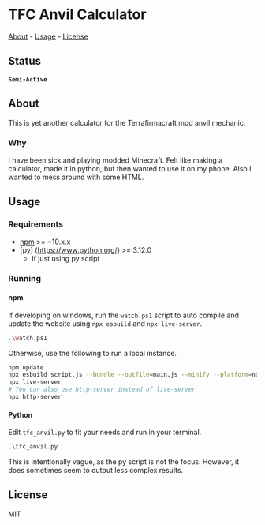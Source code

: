 <!-- TITLE: TFC Anvil Calculator -->
<!-- KEYWORDS: minecraft -->
<!-- LANGUAGES: Javascript, HTML, CSS, Python -->
<!-- TECHNOLOGY: Bootstrap -->
<!-- STATUS: Semi-Active -->

# TFC Anvil Calculator

[About](#about) - [Usage](#usage) -  [License](#license)

## Status

**`Semi-Active`**

## About
<!-- DESCRIPTION START -->
This is yet another calculator for the Terrafirmacraft mod anvil mechanic.
<!-- DESCRIPTION END -->

### Why

I have been sick and playing modded Minecraft. Felt like making a calculator, made it in python, but then wanted to use it on my phone. Also I wanted to mess around with some HTML.

## Usage

<!-- The static site is hosted at TODO, use any modern browser to access it -->

### Requirements

- [npm](https://www.npmjs.com/) >= ~10.x.x
- [py] (<https://www.python.org/>) >= 3.12.0
  - If just using py script

### Running

#### npm

If developing on windows, run the `watch.ps1` script to auto compile and update the website using `npx esbuild` and `npx live-server`.

```sh
.\watch.ps1
```

Otherwise, use the following to run a local instance.

```sh
npm update
npx esbuild script.js --bundle --outfile=main.js --minify --platform=node
npx live-server
# You can also use http-server instead of live-server
npx http-server
```

#### Python

Edit `tfc_anvil.py` to fit your needs and run in your terminal.

```sh
.\tfc_anvil.py
```

This is intentionally vague, as the py script is not the focus. However, it does sometimes seem to output less complex results.

## License

MIT
